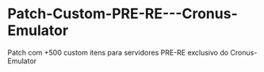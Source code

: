 # Patch-Custom-PRE-RE---Cronus-Emulator
Patch com +500 custom itens para servidores PRE-RE exclusivo do Cronus-Emulator
